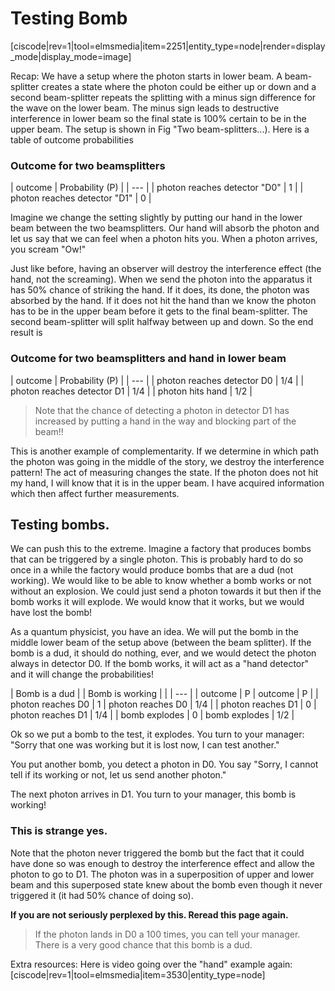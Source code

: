 # Testing Bomb

\[ciscode\|rev=1\|tool=elmsmedia\|item=2251\|entity\_type=node\|render=display\_mode\|display\_mode=image\]

Recap: We have a setup where the photon starts in lower beam. A beam-splitter creates a state where the photon could be either up or down and a second beam-splitter repeats the splitting with a minus sign difference for the wave on the lower beam. The minus sign leads to destructive interference in lower beam so the final state is 100% certain to be in the upper beam. The setup is shown in Fig "Two beam-splitters...\). Here is a table of outcome probabilities

### Outcome for two beamsplitters

| outcome | Probability \(P\) |
| --- |
| photon reaches detector "D0" | 1 |
| photon reaches detector "D1" | 0 |

Imagine we change the setting slightly by putting our hand in the lower beam between the two beamsplitters. Our hand will absorb the photon and let us say that we can feel when a photon hits you. When a photon arrives, you scream "Ow!"

Just like before, having an observer will destroy the interference effect \(the hand, not the screaming\). When we send the photon into the apparatus it has 50% chance of striking the hand. If it does, its done, the photon was absorbed by the hand. If it does not hit the hand than we know the photon has to be in the upper beam before it gets to the final beam-splitter. The second beam-splitter will split halfway between up and down. So the end result is

### Outcome for two beamsplitters and hand in lower beam

| outcome | Probability \(P\) |
| --- |
| photon reaches detector D0 | 1/4 |
| photon reaches detector D1 | 1/4 |
| photon hits hand | 1/2 |

> Note that the chance of detecting a photon in detector D1 has increased by putting a hand in the way and blocking part of the beam!!

This is another example of complementarity. If we determine in which path the photon was going in the middle of the story, we destroy the interference pattern! The act of measuring changes the state. If the photon does not hit my hand, I will know that it is in the upper beam. I have acquired information which then affect further measurements.

## Testing bombs.

We can push this to the extreme. Imagine a factory that produces bombs that can be triggered by a single photon. This is probably hard to do so once in a while the factory would produce bombs that are a dud \(not working\). We would like to be able to know whether a bomb works or not without an explosion. We could just send a photon towards it but then if the bomb works it will explode. We would know that it works, but we would have lost the bomb!

As a quantum physicist, you have an idea. We will put the bomb in the middle lower beam of the setup above \(between the beam splitter\). If the bomb is a dud, it should do nothing, ever, and we would detect the photon always in detector D0. If the bomb works, it will act as a "hand detector" and it will change the probabilities!

| Bomb is a dud |  | Bomb is working |  |
| --- |
| outcome | P | outcome | P |
| photon reaches D0 | 1 | photon reaches D0 | 1/4 |
| photon reaches D1 | 0 | photon reaches D1 | 1/4 |
| bomb explodes | 0 | bomb explodes | 1/2 |

Ok so we put a bomb to the test, it explodes. You turn to your manager: "Sorry that one was working but it is lost now, I can test another."

You put another bomb, you detect a photon in D0. You say "Sorry, I cannot tell if its working or not, let us send another photon."

The next photon arrives in D1. You turn to your manager, this bomb is working!

### This is strange yes.

Note that the photon never triggered the bomb but the fact that it could have done so was enough to destroy the interference effect and allow the photon to go to D1. The photon was in a superposition of upper and lower beam and this superposed state knew about the bomb even though it never triggered it \(it had 50% chance of doing so\).

**If you are not seriously perplexed by this. Reread this page again.**

> If the photon lands in D0 a 100 times, you can tell your manager. There is a very good chance that this bomb is a dud.

Extra resources: Here is video going over the "hand" example again: \[ciscode\|rev=1\|tool=elmsmedia\|item=3530\|entity\_type=node\]

